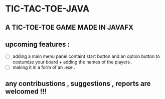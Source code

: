 # TIC-TAC-TOE-JAVA

## A TIC-TOE-TOE GAME MADE IN JAVAFX

## upcoming features : 
-[ ] adding a main menu panel containt start button and an option button to costumize your board + adding the names of the players .
-[ ] making it in a form of an .exe .
## any contribustions , suggestions , reports are welcomed !!!
